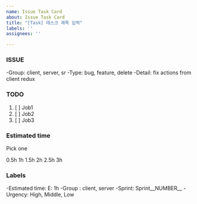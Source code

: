 ```yaml
---
name: Issue Task Card
about: Issue Task Card
title: "[Task] 태스크 제목 입력"
labels: ''
assignees: ''

---
```


### ISSUE
-Group: client, server, sr
-Type: bug, feature, delete
-Detail: fix actions from client redux

### TODO
 1. [ ] Job1
 2. [ ] Job2
 3. [ ] Job3

### Estimated time
Pick one

0.5h
1h
1.5h
2h
2.5h
3h

### Labels
-Estimated time: E: 1h
-Group : client, server
-Sprint: Sprint__NUMBER__
-Urgency: High, Middle, Low
